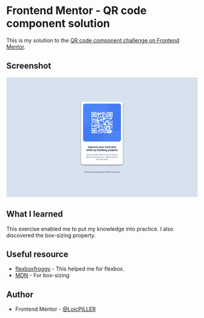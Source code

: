 # Frontend Mentor - QR code component solution

This is my solution to the [QR code component challenge on Frontend Mentor](https://www.frontendmentor.io/challenges/qr-code-component-iux_sIO_H).

## Screenshot

![](./screenshot.png)

## What I learned

This exercise enabled me to put my knowledge into practice. I also discovered the box-sizing property.

## Useful resource

- [flexboxfroggy](https://flexboxfroggy.com) - This helped me for flexbox.
- [MDN](https://developer.mozilla.org/en-US/) - For box-sizing

## Author

- Frontend Mentor - [@LoicPILLER](https://www.frontendmentor.io/profile/LoicPILLER)